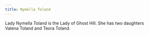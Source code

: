 ```yaml
---
title: Nymella Toland
---
```


Lady Nymella Toland is the Lady of Ghost Hill. She has two daughters Valena Toland and Teora Toland.


